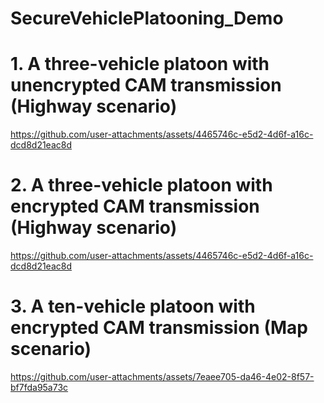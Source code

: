 # SecureVehiclePlatooning_Demo
# 1. A three-vehicle platoon with unencrypted CAM transmission (Highway scenario)

https://github.com/user-attachments/assets/4465746c-e5d2-4d6f-a16c-dcd8d21eac8d

# 2. A three-vehicle platoon with encrypted CAM transmission (Highway scenario)

https://github.com/user-attachments/assets/4465746c-e5d2-4d6f-a16c-dcd8d21eac8d

# 3. A ten-vehicle platoon with encrypted CAM transmission (Map scenario)
https://github.com/user-attachments/assets/7eaee705-da46-4e02-8f57-bf7fda95a73c


